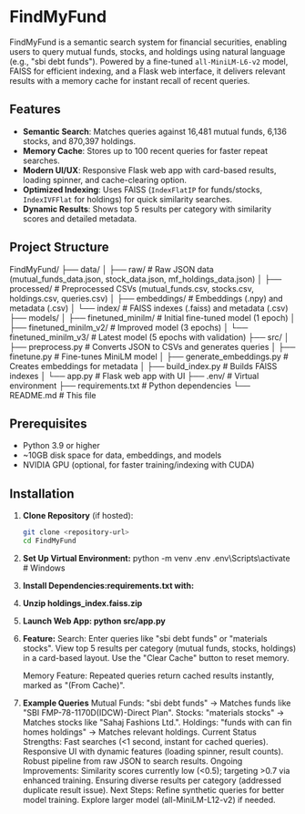 # FindMyFund

FindMyFund is a semantic search system for financial securities, enabling users to query mutual funds, stocks, and holdings using natural language (e.g., "sbi debt funds"). Powered by a fine-tuned `all-MiniLM-L6-v2` model, FAISS for efficient indexing, and a Flask web interface, it delivers relevant results with a memory cache for instant recall of recent queries.

## Features
- **Semantic Search**: Matches queries against 16,481 mutual funds, 6,136 stocks, and 870,397 holdings.
- **Memory Cache**: Stores up to 100 recent queries for faster repeat searches.
- **Modern UI/UX**: Responsive Flask web app with card-based results, loading spinner, and cache-clearing option.
- **Optimized Indexing**: Uses FAISS (`IndexFlatIP` for funds/stocks, `IndexIVFFlat` for holdings) for quick similarity searches.
- **Dynamic Results**: Shows top 5 results per category with similarity scores and detailed metadata.

## Project Structure
FindMyFund/
├── data/
│   ├── raw/                    # Raw JSON data (mutual_funds_data.json, stock_data.json, mf_holdings_data.json)
│   ├── processed/              # Preprocessed CSVs (mutual_funds.csv, stocks.csv, holdings.csv, queries.csv)
│   ├── embeddings/             # Embeddings (.npy) and metadata (.csv)
│   └── index/                  # FAISS indexes (.faiss) and metadata (.csv)
├── models/
│   ├── finetuned_minilm/       # Initial fine-tuned model (1 epoch)
│   ├── finetuned_minilm_v2/    # Improved model (3 epochs)
│   └── finetuned_minilm_v3/    # Latest model (5 epochs with validation)
├── src/
│   ├── preprocess.py           # Converts JSON to CSVs and generates queries
│   ├── finetune.py             # Fine-tunes MiniLM model
│   ├── generate_embeddings.py  # Creates embeddings for metadata
│   ├── build_index.py          # Builds FAISS indexes
│   └── app.py                  # Flask web app with UI
├── .env/                       # Virtual environment
├── requirements.txt            # Python dependencies
└── README.md                   # This file


## Prerequisites
- Python 3.9 or higher
- ~10GB disk space for data, embeddings, and models
- NVIDIA GPU (optional, for faster training/indexing with CUDA)

## Installation
1. **Clone Repository** (if hosted):
   ```bash
   git clone <repository-url>
   cd FindMyFund
   
2. **Set Up Virtual Environment:**
python -m venv .env
.env\Scripts\activate  # Windows

3. **Install Dependencies:requirements.txt with:**
4. **Unzip holdings_index.faiss.zip**
5. **Launch Web App:  python src/app.py**
6. **Feature:** Search:  Enter queries like "sbi debt funds" or "materials stocks".
View top 5 results per category (mutual funds, stocks, holdings) in a card-based layout.
Use the "Clear Cache" button to reset memory.

   Memory Feature:
Repeated queries return cached results instantly, marked as "(From Cache)".

7. **Example Queries**
Mutual Funds: "sbi debt funds" → Matches funds like "SBI FMP-78-1170D(IDCW)-Direct Plan".
Stocks: "materials stocks" → Matches stocks like "Sahaj Fashions Ltd.".
Holdings: "funds with can fin homes holdings" → Matches relevant holdings.
Current Status
Strengths:
Fast searches (<1 second, instant for cached queries).
Responsive UI with dynamic features (loading spinner, result counts).
Robust pipeline from raw JSON to search results.
Ongoing Improvements:
Similarity scores currently low (<0.5); targeting >0.7 via enhanced training.
Ensuring diverse results per category (addressed duplicate result issue).
Next Steps:
Refine synthetic queries for better model training.
Explore larger model (all-MiniLM-L12-v2) if needed.
